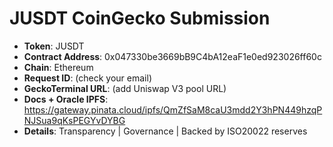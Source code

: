 # JUSDT CoinGecko Submission
- **Token**: JUSDT
- **Contract Address**: 0x047330be3669bB9C4bA12eaF1e0ed923026ff60c
- **Chain**: Ethereum
- **Request ID**: (check your email)
- **GeckoTerminal URL**: (add Uniswap V3 pool URL)
- **Docs + Oracle IPFS**: https://gateway.pinata.cloud/ipfs/QmZfSaM8caU3mdd2Y3hPN449hzqPNJSua9qKsPEGYvDYBG
- **Details**: Transparency | Governance | Backed by ISO20022 reserves

